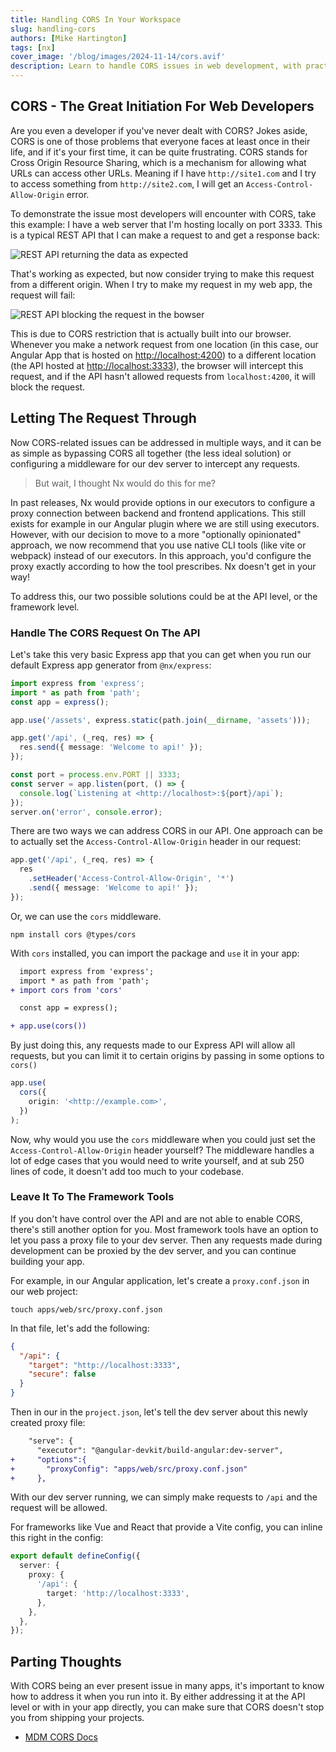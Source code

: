 ```yaml
---
title: Handling CORS In Your Workspace
slug: handling-cors
authors: [Mike Hartington]
tags: [nx]
cover_image: '/blog/images/2024-11-14/cors.avif'
description: Learn to handle CORS issues in web development, with practical examples and solutions for common challenges.
---
```


## CORS - The Great Initiation For Web Developers

Are you even a developer if you've never dealt with CORS? Jokes aside, CORS is one of those problems that everyone faces at least once in their life, and if it's your first time, it can be quite frustrating. CORS stands for Cross Origin Resource Sharing, which is a mechanism for allowing what URLs can access other URLs. Meaning if I have `http://site1.com` and I try to access something from `http://site2.com`, I will get an `Access-Control-Allow-Origin` error.

To demonstrate the issue most developers will encounter with CORS, take this example: I have a web server that I'm hosting locally on port 3333. This is a typical REST API that I can make a request to and get a response back:

![REST API returning the data as expected](/blog/images/2024-11-14/status-ok.png)

That's working as expected, but now consider trying to make this request from a different origin. When I try to make my request in my web app, the request will fail:

![REST API blocking the request in the bowser](/blog/images/2024-11-14/status-fail.png)

This is due to CORS restriction that is actually built into our browser. Whenever you make a network request from one location (in this case, our Angular App that is hosted on [http://localhost:4200](http://localhost:4200/)) to a different location (the API hosted at [http://localhost:3333](http://localhost:3333/)), the browser will intercept this request, and if the API hasn't allowed requests from `localhost:4200`, it will block the request.

## Letting The Request Through

Now CORS-related issues can be addressed in multiple ways, and it can be as simple as bypassing CORS all together (the less ideal solution) or configuring a middleware for our dev server to intercept any requests.

> But wait, I thought Nx would do this for me?

In past releases, Nx would provide options in our executors to configure a proxy connection between backend and frontend applications. This still exists for example in our Angular plugin where we are still using executors. However, with our decision to move to a more "optionally opinionated" approach, we now recommend that you use native CLI tools (like vite or webpack) instead of our executors. In this approach, you'd configure the proxy exactly according to how the tool prescribes. Nx doesn't get in your way!

To address this, our two possible solutions could be at the API level, or the framework level.

### Handle The CORS Request On The API

Let's take this very basic Express app that you can get when you run our default Express app generator from `@nx/express`:

```ts {% fileName="main.ts" %}
import express from 'express';
import * as path from 'path';
const app = express();

app.use('/assets', express.static(path.join(__dirname, 'assets')));

app.get('/api', (_req, res) => {
  res.send({ message: 'Welcome to api!' });
});

const port = process.env.PORT || 3333;
const server = app.listen(port, () => {
  console.log(`Listening at <http://localhost>:${port}/api`);
});
server.on('error', console.error);
```

There are two ways we can address CORS in our API. One approach can be to actually set the `Access-Control-Allow-Origin` header in our request:

```ts {% fileName="main.ts" %}
app.get('/api', (_req, res) => {
  res
    .setHeader('Access-Control-Allow-Origin', '*')
    .send({ message: 'Welcome to api!' });
});
```

Or, we can use the `cors` middleware.

```shell
npm install cors @types/cors
```

With `cors` installed, you can import the package and `use` it in your app:

```diff {% fileName="main.ts" %}
  import express from 'express';
  import * as path from 'path';
+ import cors from 'cors'

  const app = express();

+ app.use(cors())

```

By just doing this, any requests made to our Express API will allow all requests, but you can limit it to certain origins by passing in some options to `cors()`

```ts {% fileName="main.ts" %}
app.use(
  cors({
    origin: '<http://example.com>',
  })
);
```

Now, why would you use the `cors` middleware when you could just set the `Access-Control-Allow-Origin` header yourself? The middleware handles a lot of edge cases that you would need to write yourself, and at sub 250 lines of code, it doesn't add too much to your codebase.

### Leave It To The Framework Tools

If you don't have control over the API and are not able to enable CORS, there's still another option for you. Most framework tools have an option to let you pass a proxy file to your dev server. Then any requests made during development can be proxied by the dev server, and you can continue building your app.

For example, in our Angular application, let's create a `proxy.conf.json` in our web project:

```shell
touch apps/web/src/proxy.conf.json
```

In that file, let's add the following:

```json {% fileName="proxy.conf.json" %}
{
  "/api": {
    "target": "http://localhost:3333",
    "secure": false
  }
}
```

Then in our in the `project.json`, let's tell the dev server about this newly created proxy file:

```diff {% fileName="project.json" %}
    "serve": {
      "executor": "@angular-devkit/build-angular:dev-server",
+     "options":{
+       "proxyConfig": "apps/web/src/proxy.conf.json"
+     },
```

With our dev server running, we can simply make requests to `/api` and the request will be allowed.

For frameworks like Vue and React that provide a Vite config, you can inline this right in the config:

```ts {% fileName="vite.config.ts" %}
export default defineConfig({
  server: {
    proxy: {
      '/api': {
        target: 'http://localhost:3333',
      },
    },
  },
});
```

## Parting Thoughts

With CORS being an ever present issue in many apps, it's important to know how to address it when you run into it. By either addressing it at the API level or with in your app directly, you can make sure that CORS doesn't stop you from shipping your projects.

- [MDM CORS Docs](https://developer.mozilla.org/en-US/docs/Web/HTTP/CORS)
